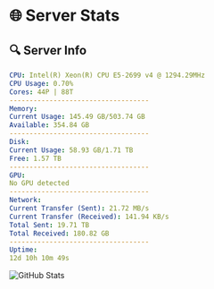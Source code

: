 # 🌐 Server Stats
## 🔍 Server Info
```yaml
CPU: Intel(R) Xeon(R) CPU E5-2699 v4 @ 1294.29MHz
CPU Usage: 0.70%
Cores: 44P | 88T
-----------------------------------
Memory:
Current Usage: 145.49 GB/503.74 GB
Available: 354.84 GB
-----------------------------------
Disk:
Current Usage: 58.93 GB/1.71 TB
Free: 1.57 TB
-----------------------------------
GPU:
No GPU detected
-----------------------------------
Network:
Current Transfer (Sent): 21.72 MB/s
Current Transfer (Received): 141.94 KB/s
Total Sent: 19.71 TB
Total Received: 180.82 GB
-----------------------------------
Uptime:
12d 10h 10m 49s
```
![GitHub Stats](https://img.shields.io/badge/Updated-2025-03-20_07:33:38-blue)